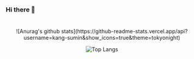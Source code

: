 ### Hi there 👋

<!--
**kang-sumin/kang-sumin** is a ✨ _special_ ✨ repository because its `README.md` (this file) appears on your GitHub profile.

Here are some ideas to get you started:

- 🔭 I’m currently working on ...
- 🌱 I’m currently learning ...
- 👯 I’m looking to collaborate on ...
- 🤔 I’m looking for help with ...
- 💬 Ask me about ...
- 📫 How to reach me: ...
- 😄 Pronouns: ...
- ⚡ Fun fact: ...
-->

#
<div align="center">
<!-- Stats표 만들기 -->
![Anurag's github stats](https://github-readme-stats.vercel.app/api?username=kang-sumin&show_icons=true&theme=tokyonight)

<!--스타일 참고 링크 https://github.com/anuraghazra/github-readme-stats/blob/master/themes/README.md
출처: https://eunhee-programming.tistory.com/244?category=1233835 [코드짜는 문과녀]-->

<!-- 언어 사용량 통계 나타내기 -->
![Top Langs](https://github-readme-stats.vercel.app/api/top-langs/?username=kang-sumin&layout=compact&theme=tokyonight)

</div>

